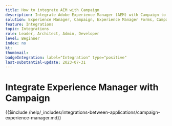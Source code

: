 ```yaml
---
title: How to integrate AEM with Campaign
description: Integrate Adobe Experience Manager (AEM) with Campaign to create and manage email campaigns.
solution: Experience Manager, Campaign, Experience Manager Forms, Campaign v8, Campaign Standard,Campaign Classic v7
feature: Integrations
topic: Integrations
role: Leader, Architect, Admin, Developer
level: Beginner
index: no
kt:
thumbnail:
badgeIntegration: label="Integration" type="positive"
last-substantial-update: 2023-07-31
---
```


# Integrate Experience Manager with Campaign

{{$include /help/_includes/integrations-between-applications/campaign-experience-manager.md}}
